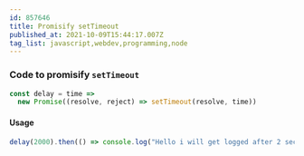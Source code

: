 ```yaml
---
id: 857646
title: Promisify setTimeout
published_at: 2021-10-09T15:44:17.007Z
tag_list: javascript,webdev,programming,node
---
```


### Code to promisify `setTimeout`

```javascript
const delay = time =>
  new Promise((resolve, reject) => setTimeout(resolve, time))
```

#### Usage

```javascript
delay(2000).then(() => console.log("Hello i will get logged after 2 second(s)"))
```
